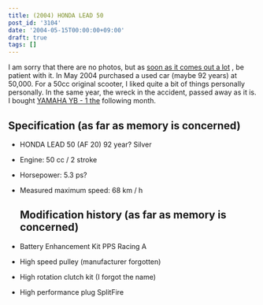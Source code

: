 ```yaml
---
title: (2004) HONDA LEAD 50
post_id: '3104'
date: '2004-05-15T00:00:00+09:00'
draft: true
tags: []
---
```


I am sorry that there are no photos, but as [soon as it comes out a lot](http://images.google.co.jp/images?q=HONDA+LEAD50+1992) , be patient with it. In May 2004 purchased a used car (maybe 92 years) at 50,000. For a 50cc original scooter, I liked quite a bit of things personally personally. In the same year, the wreck in the accident, passed away as it is. I bought [YAMAHA YB - 1 the](https://danmaq.com/tag/yb-1) following month.

## Specification (as far as memory is concerned)

*   HONDA LEAD 50 (AF 20) 92 year? Silver
*   Engine: 50 cc / 2 stroke
*   Horsepower: 5.3 ps?
*   Measured maximum speed: 68 km / h
    
    ## Modification history (as far as memory is concerned)
    
*   Battery Enhancement Kit PPS Racing A
    
*   High speed pulley (manufacturer forgotten)
*   High rotation clutch kit (I forgot the name)
*   High performance plug SplitFire
